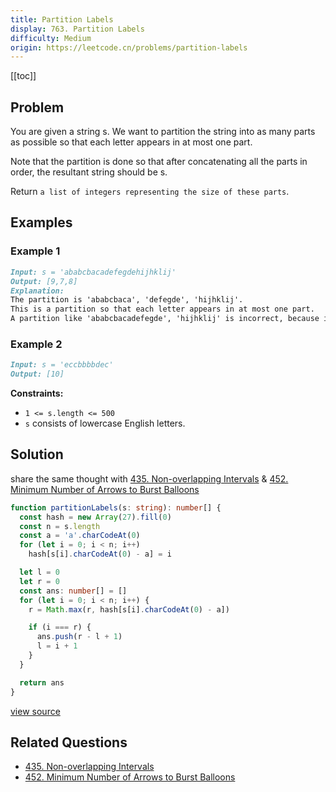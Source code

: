```yaml
---
title: Partition Labels
display: 763. Partition Labels
difficulty: Medium
origin: https://leetcode.cn/problems/partition-labels
---
```


[[toc]]

## Problem

You are given a string s. We want to partition the string into as many parts as possible so that each letter appears in at most one part.

Note that the partition is done so that after concatenating all the parts in order, the resultant string should be s.

Return `a list of integers representing the size of these parts`.

## Examples

### Example 1

```md
Input: s = 'ababcbacadefegdehijhklij'
Output: [9,7,8]
Explanation:
The partition is 'ababcbaca', 'defegde', 'hijhklij'.
This is a partition so that each letter appears in at most one part.
A partition like 'ababcbacadefegde', 'hijhklij' is incorrect, because it splits s into less parts.
```

### Example 2

```md
Input: s = 'eccbbbbdec'
Output: [10]
```

**Constraints:**

- <code>1 &lt;= s.length &lt;= 500</code>
- <code>s</code> consists of lowercase English letters.

## Solution

share the same thought with [435. Non-overlapping Intervals](/algorithms/greedy/435) & [452. Minimum Number of Arrows to Burst Balloons](/algorithms/greedy/452)

```ts
function partitionLabels(s: string): number[] {
  const hash = new Array(27).fill(0)
  const n = s.length
  const a = 'a'.charCodeAt(0)
  for (let i = 0; i < n; i++)
    hash[s[i].charCodeAt(0) - a] = i

  let l = 0
  let r = 0
  const ans: number[] = []
  for (let i = 0; i < n; i++) {
    r = Math.max(r, hash[s[i].charCodeAt(0) - a])

    if (i === r) {
      ans.push(r - l + 1)
      l = i + 1
    }
  }

  return ans
}
```

[view source](https://leetcode.cn/problems/partition-labels)

## Related Questions

- [435. Non-overlapping Intervals](/algorithms/greedy/435)
- [452. Minimum Number of Arrows to Burst Balloons](/algorithms/greedy/452)
